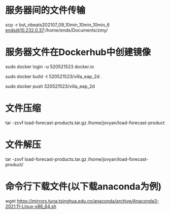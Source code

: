# 服务器间的文件传输
scp -r bst_nbeats202107_09_10min_10min_10min_6 ends@10.232.0.37:/home/ends/Documents/zmy/
# 服务器文件在Dockerhub中创建镜像
sudo docker login -u 520521523 docker.io

sudo docker build -t 520521523/villa_eap_2d . 

sudo docker push 520521523/villa_eap_2d
# 文件压缩
tar -zcvf load-forecast-products.tar.gz /home/jovyan/load-forecast-product
# 文件解压
tar -zxvf load-forecast-products.tar.gz /home/jovyan/load-forecast-product/

# 命令行下载文件(以下载anaconda为例)
wget https://mirrors.tuna.tsinghua.edu.cn/anaconda/archive/Anaconda3-2021.11-Linux-x86_64.sh